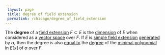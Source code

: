 ```yaml
---
 layout: page
 title: degree of field extension
 permalink: /chicago/degree_of_field_extension
---
```

The **degree** of a [field extension](https://mathgloss.github.io/MathGloss/field_extension) $F \subset E$ is the [dimension](https://mathgloss.github.io/MathGloss/dimension_of_vector_space) of $E$ when considered as a [vector space](https://mathgloss.github.io/MathGloss/vector_space) over $F$. If $E$ is [simple field extension](https://mathgloss.github.io/MathGloss/simple_field_extension) [generated](https://mathgloss.github.io/MathGloss/generate_a_field) by $\alpha$, then the degree is also [equal to](https://mathgloss.github.io/MathGloss/isomorphism_of_simple_field_and_quotient_by_minimal_polynomial) the [degree](https://mathgloss.github.io/MathGloss/degree_of_polynomial) of the [minimal polynomial](https://mathgloss.github.io/MathGloss/algebraic_element_of_an_algebra) in $E[x]$ of $\alpha$ over $F$. 